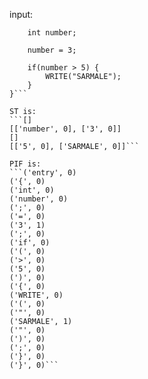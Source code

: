 input:

```entry {
    int number;

    number = 3;

    if(number > 5) {
        WRITE("SARMALE");
    }
}```

ST is:
```[]
[['number', 0], ['3', 0]]
[]
[['5', 0], ['SARMALE', 0]]```

PIF is:
```('entry', 0)
('{', 0)
('int', 0)
('number', 0)
(';', 0)
('=', 0)
('3', 1)
(';', 0)
('if', 0)
('(', 0)
('>', 0)
('5', 0)
(')', 0)
('{', 0)
('WRITE', 0)
('(', 0)
('"', 0)
('SARMALE', 1)
('"', 0)
(')', 0)
(';', 0)
('}', 0)
('}', 0)```

